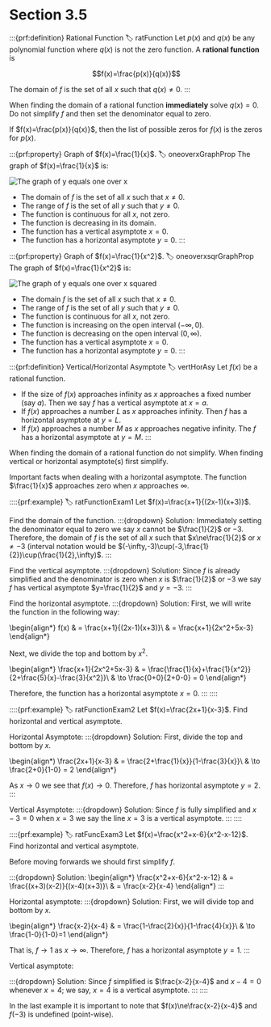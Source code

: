 # Section 3.5

:::{prf:definition} Rational Function
:label: ratFunction
Let $p(x)$ and $q(x)$ be any polynomial function where $q(x)$ is not the zero function. A **rational function** is 

$$f(x)=\frac{p(x)}{q(x)}$$

The domain of $f$ is the set of all $x$ such that $q(x)\ne0$.
:::

When finding the domain of a rational function **immediately** solve $q(x)=0$. Do not simplify $f$ and then set the denominator equal to zero.

If $f(x)=\frac{p(x)}{q(x)}$, then the list of possible zeros for $f(x)$ is the zeros for $p(x)$.

:::{prf:property} Graph of $f(x)=\frac{1}{x}$.
:label: oneoverxGraphProp
The graph of $f(x)=\frac{1}{x}$ is:

![The graph of y equals one over x](images/oneoverxgraph.png)

* The domain of $f$ is the set of all $x$ such that $x\ne0$.
* The range of $f$ is the set of all $y$ such that $y\ne0$.
* The function is continuous for all $x$, not zero.
* The function is decreasing in its domain.
* The function has a vertical asymptote $x=0$.
* The function has a horizontal asymptote $y=0$.
:::

:::{prf:property} Graph of $f(x)=\frac{1}{x^2}$.
:label: oneoverxsqrGraphProp
The graph of $f(x)=\frac{1}{x^2}$ is:

![The graph of y equals one over x squared](images/oneoverxsqrgraph.png)

* The domain $f$ is the set of all $x$ such that $x\ne0$.
* The range of $f$ is the set of all $y$ such that $y\ne0$.
* The function is continuous for all $x$, not zero.
* The function is increasing on the open interval $(-\infty,0)$.
* The function is decreasing on the open interval $(0,\infty)$.
* The function has a vertical asymptote $x=0$.
* The function has a horizontal asymptote $y=0$.
:::

:::{prf:definition} Vertical/Horizontal Asymptote
:label: vertHorAsy
Let $f(x)$ be a rational function.
* If the size of $f(x)$ approaches infinity as $x$ approaches a fixed number (say $a$). Then we say $f$ has a vertical asymptote at $x=a$.
* If $f(x)$ approaches a number $L$ as $x$ approaches infinity. Then $f$ has a horizontal asymptote at $y=L$.
* If $f(x)$ approaches a number $M$ as $x$ approaches negative infinity. The $f$ has a horizontal asymptote at $y=M$.
:::

When finding the domain of a rational function do not simplify. When finding vertical or horizontal asymptote(s) first simplify.

Important facts when dealing with a horizontal asymptote. The function $\frac{1}{x}$ approaches zero when $x$ approaches $\infty$.

::::{prf:example}
:label: ratFunctionExam1
Let $f(x)=\frac{x+1}{(2x-1)(x+3)}$. 

Find the domain of the function.
:::{dropdown} Solution:
Immediately setting the denominator equal to zero we say $x$ cannot be $\frac{1}{2}$ or $-3$. Therefore, the domain of $f$ is the set of all $x$ such that $x\ne\frac{1}{2}$ or $x\ne-3$ (interval notation would be $(-\infty,-3)\cup(-3,\frac{1}{2})\cup(\frac{1}{2},\infty)$.
:::

Find the vertical asymptote.
:::{dropdown} Solution:
Since $f$ is already simplified and the denominator is zero when $x$ is $\frac{1}{2}$ or $-3$ we say $f$ has vertical asymptote $y=\frac{1}{2}$ and $y=-3$.
:::

Find the horizontal asymptote.
:::{dropdown} Solution:
First, we will write the function in the following way:

\begin{align*}
    f(x) & = \frac{x+1}{(2x-1)(x+3)}\\
    & = \frac{x+1}{2x^2+5x-3}
\end{align*}

Next, we divide the top and bottom by $x^2$.

\begin{align*}
    \frac{x+1}{2x^2+5x-3} & = \frac{\frac{1}{x}+\frac{1}{x^2}}{2+\frac{5}{x}-\frac{3}{x^2}}\\
    & \to \frac{0+0}{2+0-0} = 0
\end{align*}

Therefore, the function has a horizontal asymptote $x=0$.
:::
::::

::::{prf:example}
:label: ratFunctionExam2
Let $f(x)=\frac{2x+1}{x-3}$. Find horizontal and vertical asymptote.

Horizontal Asymptote:
:::{dropdown} Solution:
First, divide the top and bottom by $x$. 

\begin{align*)
    \frac{2x+1}{x-3} & = \frac{2+\frac{1}{x}}{1-\frac{3}{x}}\\
    & \to \frac{2+0}{1-0} = 2
\end{align*}

As $x\to0$ we see that $f(x)\to0$. Therefore, $f$ has horizontal asymptote $y=2$.
:::

Vertical Asymptote:
:::{dropdown} Solution:
Since $f$ is fully simplified and $x-3=0$ when $x=3$ we say the line $x=3$ is a vertical asymptote.
:::
::::

::::{prf:example}
:label: ratFuncExam3
Let $f(x)=\frac{x^2+x-6}{x^2-x-12}$. Find horizontal and vertical asymptote.

Before moving forwards we should first simplify $f$.

:::{dropdown} Solution:
\begin{align*}
    \frac{x^2+x-6}{x^2-x-12} & = \frac{(x+3)(x-2)}{(x-4)(x+3)}\\
    & = \frac{x-2}{x-4}
\end{align*}
:::

Horizontal asymptote:
:::{dropdown} Solution:
First, we will divide top and bottom by $x$.

\begin{align*}
    \frac{x-2}{x-4} & = \frac{1-\frac{2}{x}}{1-\frac{4}{x}}\\
    & \to \frac{1-0}{1-0}=1
\end{align*}

That is, $f\to 1$ as $x\to \infty$. Therefore, $f$ has a horizontal asymptote $y=1$.
:::

Vertical asymptote:

:::{dropdown} Solution:
Since $f$ simplified is $\frac{x-2}{x-4}$ and $x-4=0$ whenever $x=4$; we say, $x=4$ is a vertical asymptote.
:::
::::

In the last example it is important to note that $f(x)\ne\frac{x-2}{x-4}$ and $f(-3)$ is undefined (point-wise).